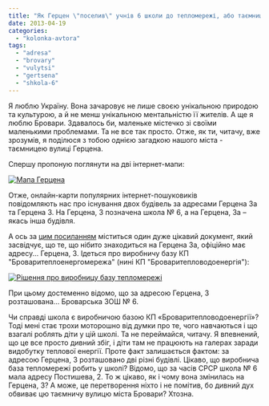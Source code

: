 ```yaml
---
title: "Як Герцен \"поселив\" учнів 6 школи до тепломережі, або таємниця однієї броварської вулиці"
date: 2013-04-19
categories: 
  - "kolonka-avtora"
tags: 
  - "adresa"
  - "brovary"
  - "vulytsi"
  - "gertsena"
  - "shkola-6"
---
```


Я люблю Україну. Вона зачаровує не лише своєю унікальною природою та культурою, а й не менш унікальною ментальністю її жителів. А ще я люблю Бровари. Здавалось би, маленьке містечко зі своїми маленькими проблемами. Та не все так просто. Отже, як ти, читачу, вже зрозумів, я поділюся з тобою однією загадкою нашого міста - таємницею вулиці Герцена.

Спершу пропоную поглянути на дві інтернет-мапи:

[![Мапа Герцена](https://mpz.brovary.org/wp-content/uploads/2013/04/Mapa-Gertsena.jpg)](https://mpz.brovary.org/wp-content/uploads/2013/04/Mapa-Gertsena.jpg)

Отже, онлайн-карти популярних інтернет-пошуковиків повідомляють нас про існування двох будівель за адресами Герцена 3а та Герцена 3. На Герцена, 3 позначена школа № 6, а на Герцена, За – якась інша будівля.

А ось за [цим посиланням](http://rizanenko.org/downloads/doc/5_sesia_BMR/d2.pdf) міститься один дуже цікавий документ, який засвідчує, що те, що нібито знаходиться на Герцена 3а, офіційно має адресу... Герцена, 3. Ідеться про виробничу базу КП "Броваритеплоенергомережа" (нині КП "Броваритепловодоенергія"):

[![Рішення про виробницу базу тепломережі](https://mpz.brovary.org/wp-content/uploads/2013/04/Rishennya-pro-virobnitsu-bazu-teplomerezhi.jpg)](https://mpz.brovary.org/wp-content/uploads/2013/04/Rishennya-pro-virobnitsu-bazu-teplomerezhi.jpg)

При цьому достеменно відомо, що за адресою Герцена, 3 розташована... Броварська ЗОШ № 6.

Чи справді школа є виробничою базою КП «Броваритепловодоенергії»? Тоді мені стає трохи моторошно від думки про те, чого навчаються і що взагалі роблять діти у цій школі. Та не переймайся, читачу. Я впевнений, що це все просто дивний збіг, і діти там не працюють на галерах заради видобутку теплової енергії. Проте факт залишається фактом: за адресою Герцена, 3 розташовано дві різні будівлі. Цікаво, що виробнича база тепломережі робить у школі? Відомо, що за часів СРСР школа № 6 мала адресу Постишева, 2. То ж цікаво, як і чому вона змінилась на Герцена, 3? А може, це перетворення ніхто і не помітив, бо дивний дух обвиває цю таємничу вулицю міста Бровари? Хтозна.
